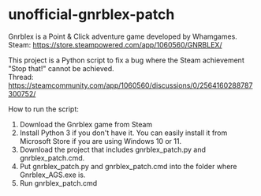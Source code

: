 # unofficial-gnrblex-patch

Gnrblex is a Point & Click adventure game developed by Whamgames.\
Steam: https://store.steampowered.com/app/1060560/GNRBLEX/

This project is a Python script to fix a bug where the Steam achievement "Stop that!" cannot be achieved.\
Thread: https://steamcommunity.com/app/1060560/discussions/0/2564160288787300752/

How to run the script:
1. Download the Gnrblex game from Steam
2. Install Python 3 if you don't have it. You can easily install it from Microsoft Store if you are using Windows 10 or 11.
3. Download the project that includes gnrblex_patch.py and gnrblex_patch.cmd.
4. Put gnrblex_patch.py and gnrblex_patch.cmd into the folder where Gnrblex_AGS.exe is.
5. Run gnrblex_patch.cmd
